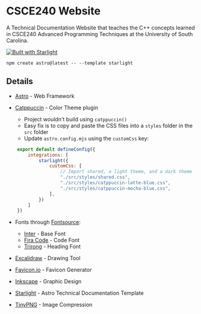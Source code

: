 # CSCE240 Website

A Technical Documentation Website that teaches the C++ concepts learned in CSCE240 Advanced Programming Techniques at the University of South Carolina.

[![Built with Starlight](https://astro.badg.es/v2/built-with-starlight/tiny.svg)](https://starlight.astro.build)

```
npm create astro@latest -- --template starlight
```

## Details

- [Astro](https://astro.build/) - Web Framework

- [Catppuccin](https://github.com/TheOtterlord/catppuccin-starlight) - Color Theme plugin

    - Project wouldn't build using `catppuccin()`
    - Easy fix is to copy and paste the CSS files into a `styles` folder in the `src` folder
    - Update `astro.config.mjs` using the `customCss` key:
```js
    export default defineConfig({
        integrations: [
            starlight({
                customCss: [
                    // Import shared, a light theme, and a dark theme
                    "./src/styles/shared.css",
                    "./src/styles/catppuccin-latte-blue.css",
                    "./src/styles/catppuccin-mocha-blue.css",
                ],
            })
        ]
    })
```
- Fonts through [Fontsource](https://fontsource.org/):
    - [Inter](https://fontsource.org/fonts/inter) - Base Font
    - [Fira Code](https://fontsource.org/fonts/fira-code) - Code Font
    - [Trirong](https://fontsource.org/fonts/trirong) - Heading Font

- [Excalidraw](https://excalidraw.com/) - Drawing Tool

- [Favicon.io](https://favicon.io/) - Favicon Generator

- [Inkscape](https://inkscape.org/) - Graphic Design

- [Starlight](https://starlight.astro.build/) - Astro Technical Documentation Template

- [TinyPNG](https://tinypng.com/) - Image Compression